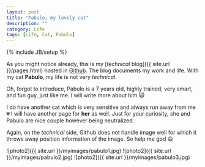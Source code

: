 ```yaml
---
layout: post
title: "Pabulo, my lovely cat"
description: ""
category: Life
tags: [Life, Cat, Pabulo]
---
```

{% include JB/setup %}
<script type="text/javascript"
 src="http://cdn.mathjax.org/mathjax/latest/MathJax.js?config=TeX-AMS-MML_HTMLorMML">
</script>


As you might notice already, this is my [_technical_ blog]({{ site.url }}/pages.html) hosted in [Github](https://github.com/hongyusu). The blog documents my work and life. With my cat **Pabulo**, my life is not very _technical_.

Oh, forgot to introduce, Pabulo is a 7 years old, highly trained, very smart, and fun guy, just like me. I will write more about him :scream_cat:

I do have another cat which is very sensitive and always run away from me :broken_heart: I will have another page for **her** as well. Just for your curiosity, she and Pabulo are nice couple however being neutralized. 

Again, on the _technical_ side, Github does not handle image well for which it throws away position information of the image. So help me god :laughing:

![photo2]({{ site.url }}/myimages/pabulo1.jpg)
![photo2]({{ site.url }}/myimages/pabulo2.jpg)
![photo2]({{ site.url }}/myimages/pabulo3.jpg)
